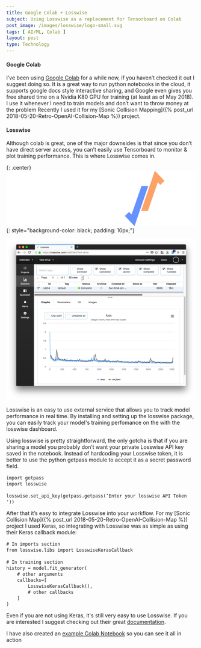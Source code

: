 ```yaml
---
title: Google Colab + Losswise
subject: Using Losswise as a replacement for Tensorboard on Colab
post_image: /images/losswise/logo-small.svg
tags: [ AI/ML, Colab ]
layout: post
type: Technology
---
```


#### Google Colab

I’ve been using [Google Colab](http://colab.research.google.com/) for a while now,
if you haven’t checked it out I suggest doing so. It is a great way to run python
notebooks in the cloud, it supports google docs style interactive sharing, and
Google even gives you free shared time on a Nvidia K80 GPU for training (at least
as of May 2018). I use it whenever I need to train models and don’t want to throw
money at the problem Recently I used it for my [Sonic Collision Mapping]({% post_url 2018-05-20-Retro-OpenAI-Collision-Map %})
project.

#### Losswise

Although colab is great, one of the major downsides is that since you don’t have
direct server access, you can’t easily use Tensorboard to monitor & plot training
performance. This is where Losswise comes in.

{: .center}
![Losswise Logo](/images/losswise/logo.svg){: style="background-color: black; padding: 10px;"}

![Losswise Screenshot](/images/losswise/screenshot.png)

Losswise is an easy to use external service that allows you to track model performance
in real time. By installing and setting up the losswise package, you can easily
track your model's training perfomance on the with the losswise dashboard.

Using losswise is pretty straightforward, the only gotcha is that if you are sharing
a model you probably don’t want your private Losswise API key saved in the notebook.
Instead of hardcoding your Losswise token, it is better to use the python getpass
module to accept it as a secret password field.

<pre><code>import getpass
import losswise

losswise.set_api_key(getpass.getpass(‘Enter your losswise API Token '))</code></pre>

After that it’s easy to integrate Losswise into your workflow. For my [Sonic Collision Map]({% post_url 2018-05-20-Retro-OpenAI-Collision-Map %})
project I used Keras, so integrating with Losswise was as simple as using their
Keras callback module:

<pre><code># In imports section
from losswise.libs import LosswiseKerasCallback

# In training section
history = model.fit_generator(
    # other arguments
    callbacks=[
        LosswiseKerasCallback(),
        # other callbacks
    ]
)</code></pre>

Even if you are not using Keras, it's still very easy to use Losswise. If you are
interested I suggest checking out their great [documentation](https://docs.losswise.com/#introduction).

I have also created an [example Colab Notebook](https://colab.research.google.com/drive/1mAZKD2mZ_xOtXLZo_ECoHV4v-wJIeeZJ#scrollTo=KqpRKHZCqevL)
so you can see it all in action
